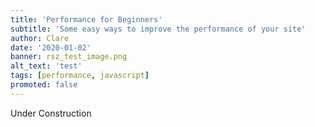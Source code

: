 ```yaml
---
title: 'Performance for Beginners'
subtitle: 'Some easy ways to improve the performance of your site'
author: Clare
date: '2020-01-02'
banner: rsz_test_image.png
alt_text: 'test'
tags: [performance, javascript]
promoted: false
---
```


Under Construction
